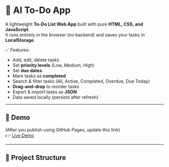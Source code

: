# 📝 AI To-Do App

A lightweight **To-Do List Web App** built with pure **HTML, CSS, and JavaScript**.  
It runs entirely in the browser (no backend) and saves your tasks in **LocalStorage**.  

✅ Features:
- Add, edit, delete tasks  
- Set **priority levels** (Low, Medium, High)  
- Set **due dates**  
- Mark tasks as **completed**  
- Search & filter tasks (All, Active, Completed, Overdue, Due Today)  
- **Drag-and-drop** to reorder tasks  
- Export & import tasks as **JSON**  
- Data saved locally (persists after refresh)  

---

## 🚀 Demo
(After you publish using GitHub Pages, update this link)  
👉 [Live Demo]()

---

## 📂 Project Structure
